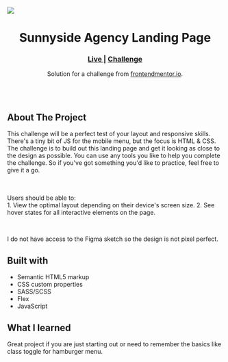 <img src="https://github.com/catherineisonline/sunnyside-agency-landing-page-frontendmentor/blob/main/images/project-preview.png?raw=true"></img>


<h1 align="center">Sunnyside Agency Landing Page</h1>

<div align="center">
  <h3>
    <a href="https://sabapangani.github.io/" color="white">
      Live
    </a>
   <span> | </span>
    <a href="https://www.frontendmentor.io/challenges/sunnyside-agency-landing-page-7yVs3B6ef">
      Challenge
    </a>
  </h3>
</div>
<div align="center">
   Solution for a challenge from  <a href="https://www.frontendmentor.io/home" target="_blank">frontendmentor.io</a>.
</div>
<br>
<br>
<br>

## About The Project
This challenge will be a perfect test of your layout and responsive skills. There's a tiny bit of JS for the mobile menu, but the focus is HTML & CSS.
The challenge is to build out this landing page and get it looking as close to the design as possible.
You can use any tools you like to help you complete the challenge. So if you've got something you'd like to practice, feel free to give it a go.

<br><br>Users should be able to:
<br>1. View the optimal layout depending on their device's screen size.
2. See hover states for all interactive elements on the page.
<br>

<br> <p>I do not have access to the Figma sketch so the design is not pixel perfect.</p>




## Built with 

- Semantic HTML5 markup
- CSS custom properties
- SASS/SCSS
- Flex
- JavaScript

## What I learned
Great project if you are just starting out or need to remember the basics like class toggle for hamburger menu.





